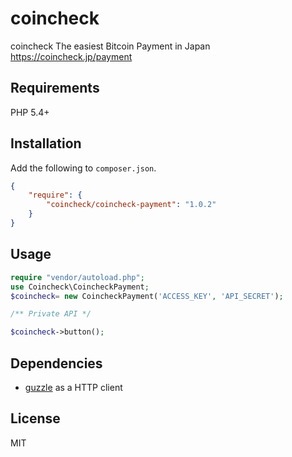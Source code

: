 # coincheck 

coincheck
The easiest Bitcoin Payment in Japan
https://coincheck.jp/payment


## Requirements

PHP 5.4+

## Installation

Add the following to `composer.json`.

```json
{
    "require": {
        "coincheck/coincheck-payment": "1.0.2"
    }
}
```

## Usage

```php
require "vendor/autoload.php";
use Coincheck\CoincheckPayment;
$coincheck= new CoincheckPayment('ACCESS_KEY', 'API_SECRET');

/** Private API */

$coincheck->button();
```


## Dependencies

* [guzzle](http://docs.guzzlephp.org/en/latest/) as a HTTP client

## License
MIT

